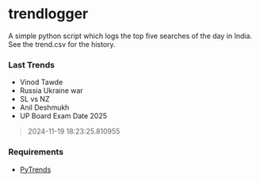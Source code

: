 # trendlogger
A simple python script which logs the top five searches of the day in India.<br>See the trend.csv for the history.<br>

<!-- Last Trends -->
### Last Trends
* Vinod Tawde
* Russia Ukraine war
* SL vs NZ
* Anil Deshmukh
* UP Board Exam Date 2025
> 2024-11-19 18:23:25.810955

<!-- Requirements -->
### Requirements
* [PyTrends](https://github.com/dreyco676/pytrends)
